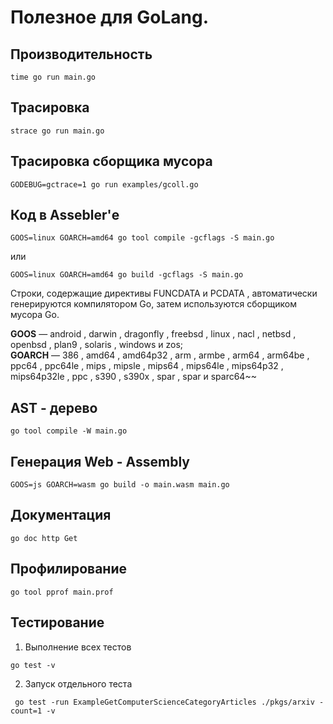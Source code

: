 # Полезное для GoLang.

## Производительность

```shell
time go run main.go
```

## Трасировка

```shell
strace go run main.go
```

## Трасировка сборщика мусора

```shell
GODEBUG=gctrace=1 go run examples/gcoll.go
```

## Код в Assebler'е

```shell
GOOS=linux GOARCH=amd64 go tool compile -gcflags -S main.go
```

или

```shell
GOOS=linux GOARCH=amd64 go build -gcflags -S main.go
```

Строки, содержащие директивы FUNCDATA и PCDATA , автоматически генерируются компилятором Go, затем используются
сборщиком мусора Go.

**GOOS** — android , darwin , dragonfly , freebsd , linux , nacl , netbsd , openbsd , plan9 , solaris , windows и zos;  
**GOARCH** — 386 , amd64 , amd64p32 , arm , armbe , arm64 , arm64be , ppc64 , ppc64le , mips , mipsle , mips64 ,
mips64le , mips64p32 , mips64p32le , ppc , s390 , s390x , spar , spar и sparc64~~

## AST - дерево

```shell
go tool compile -W main.go
```

## Генерация Web - Assembly

```shell
GOOS=js GOARCH=wasm go build -o main.wasm main.go
```

## Документация

```shell
go doc http Get
```

## Профилирование

```shell
go tool pprof main.prof
```

## Тестирование

1. Выполнение всех тестов

```shell
go test -v
```

2. Запуск отдельного теста

```shell
 go test -run ExampleGetComputerScienceCategoryArticles ./pkgs/arxiv -count=1 -v
```
